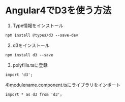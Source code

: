 # Angular4でD3を使う方法

1) Type情報をインストール

`npm install @types/d3 --save-dev`

2) d3をインストール

`npm install d3 --save`

3) polyfills.tsに登録

`import 'd3';`


4)modulename.component.tsにライブラリをインポート

`import * as d3 from 'd3';`


